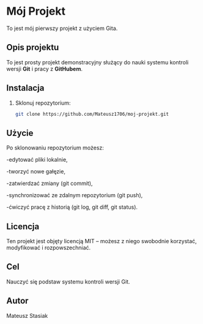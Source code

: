 # Mój Projekt

To jest mój pierwszy projekt z użyciem Gita.

## Opis projektu
To jest prosty projekt demonstracyjny służący do nauki systemu kontroli wersji **Git** i pracy z **GitHubem**.

## Instalacja
1. Sklonuj repozytorium:
   ```bash
   git clone https://github.com/Mateusz1706/moj-projekt.git

## Użycie
Po sklonowaniu repozytorium możesz:

-edytować pliki lokalnie,

-tworzyć nowe gałęzie,

-zatwierdzać zmiany (git commit),

-synchronizować ze zdalnym repozytorium (git push),

-ćwiczyć pracę z historią (git log, git diff, git status).

## Licencja
Ten projekt jest objęty licencją MIT – możesz z niego swobodnie korzystać, modyfikować i rozpowszechniać.

## Cel
Nauczyć się podstaw systemu kontroli wersji Git.

## Autor
Mateusz Stasiak
